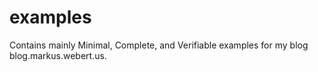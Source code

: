 # examples
Contains mainly Minimal, Complete, and Verifiable examples for my blog blog.markus.webert.us.
